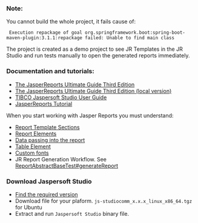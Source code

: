 ### Note:

You cannot build the whole project, it fails cause of:
```qute
 Execution repackage of goal org.springframework.boot:spring-boot-maven-plugin:3.1.1:repackage failed: Unable to find main class
```

The project is created as a demo project to see JR Templates in the JR Studio 
and run tests manually to open the generated reports immediately.

### Documentation and tutorials:

* [The JasperReports Ultimate Guide Third Edition](https://jasperreports.sourceforge.net/JasperReports-Ultimate-Guide-3.pdf)
* [The JasperReports Ultimate Guide Third Edition (local version)](docs/JasperReports-Ultimate-Guide-3.pdf)
* [TIBCO Jaspersoft Studio User Guide](https://community.jaspersoft.com/documentation/v600-v601/tibco-jaspersoft-studio-user-guide)
* [JasperReports Tutorial](https://www.tutorialspoint.com/jasper_reports/index.htm)

When you start working with Jasper Reports you must understand:
* [Report Template Sections](docs/Report_Template_Sections.md)
* [Report Elements](docs/Report_Elements.md)
* [Data passing into the report](docs/Data_Passing.md)
* [Table Element](docs/Table.element.md)
* [Custom fonts](docs/Custom_font.md)
* JR Report Generation Workflow. See [ReportAbstractBaseTest#generateReport](src/test/java/com/example/jr/ReportAbstractBaseTest.java)

### Download Jaspersoft Studio

* [Find the required version](https://sourceforge.net/projects/jasperstudio/files/)
* Download file for your plaform. `js-studiocomm_x.x.x_linux_x86_64.tgz` for Ubuntu
* Extract and run `Jaspersoft Studio` binary file.